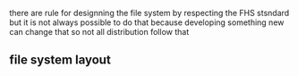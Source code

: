 there are rule for designning the file system 
by respecting the FHS stsndard but it is not always possible
to do that because developing something new can change that
so not all distribution follow that



file system layout
------------------

